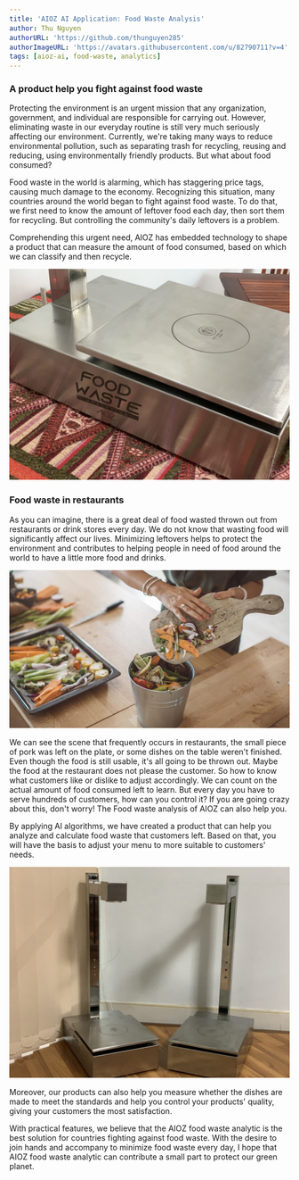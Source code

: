 ```yaml
---
title: 'AIOZ AI Application: Food Waste Analysis'
author: Thu Nguyen
authorURL: 'https://github.com/thunguyen285'
authorImageURL: 'https://avatars.githubusercontent.com/u/82790711?v=4'
tags: [aioz-ai, food-waste, analytics]
---
```


### A product help you fight against food waste

Protecting the environment is an urgent mission that any organization, government, and individual are responsible for carrying out. However, eliminating waste in our everyday routine is still very much seriously affecting our environment. Currently, we're taking many ways to reduce environmental pollution, such as separating trash for recycling, reusing and reducing, using environmentally friendly products. But what about food consumed?

Food waste in the world is alarming, which has staggering price tags, causing much damage to the economy. Recognizing this situation, many countries around the world began to fight against food waste. To do that, we first need to know the amount of leftover food each day, then sort them for recycling. But controlling the community's daily leftovers is a problem.

Comprehending this urgent need, AIOZ has embedded technology to shape a product that can measure the amount of food consumed, based on which we can classify and then recycle.

![](https://github.com/aioz-ai/ai-docs-cms/blob/main/content/blog/assets/2021-04-29-food-waste/IMG_3039.jpg?raw=true)
<!--truncate-->

### Food waste in restaurants

As you can imagine, there is a great deal of food wasted thrown out from restaurants or drink stores every day. We do not know that wasting food will significantly affect our lives. Minimizing leftovers helps to protect the environment and contributes to helping people in need of food around the world to have a little more food and drinks.

![](https://github.com/aioz-ai/ai-docs-cms/blob/main/content/blog/assets/2021-04-29-food-waste/GettyImages-1160205101Tiny.jpg?raw=true)

We can see the scene that frequently occurs in restaurants, the small piece of pork was left on the plate, or some dishes on the table weren't finished. Even though the food is still usable, it's all going to be thrown out. Maybe the food at the restaurant does not please the customer. So how to know what customers like or dislike to adjust accordingly. We can count on the actual amount of food consumed left to learn. But every day you have to serve hundreds of customers, how can you control it? If you are going crazy about this, don't worry! The Food waste analysis of AIOZ can also help you.

By applying AI algorithms, we have created a product that can help you analyze and calculate food waste that customers left. Based on that, you will have the basis to adjust your menu to more suitable to customers' needs.

![](https://github.com/aioz-ai/ai-docs-cms/blob/main/content/blog/assets/2021-04-29-food-waste/IMG_3007.jpg?raw=true)

Moreover, our products can also help you measure whether the dishes are made to meet the standards and help you control your products' quality, giving your customers the most satisfaction.

With practical features, we believe that the AIOZ food waste analytic is the best solution for countries fighting against food waste. With the desire to join hands and accompany to minimize food waste every day, I hope that AIOZ food waste analytic can contribute a small part to protect our green planet.
